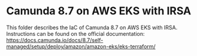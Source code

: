 # Camunda 8.7 on AWS EKS with IRSA

This folder describes the IaC of Camunda 8.7 on AWS EKS with IRSA.
Instructions can be found on the official documentation: https://docs.camunda.io/docs/8.7/self-managed/setup/deploy/amazon/amazon-eks/eks-terraform/
